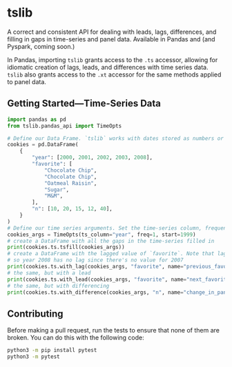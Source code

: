 # tslib
A correct and consistent API for dealing with leads, lags, differences, and filling in gaps in time-series and panel data. Available in Pandas and (and Pyspark, coming soon.)

In Pandas, importing `tslib` grants access to the `.ts` accessor, allowing for idiomatic creation of lags, leads, and differences with time series data. `tslib` also grants access to the `.xt` accessor for the same methods applied to panel data. 

## Getting Started—Time-Series Data
```python
import pandas as pd
from tslib.pandas_api import TimeOpts

# Define our Data Frame. `tslib` works with dates stored as numbers or as Pandas dates.
cookies = pd.DataFrame(
    {
        "year": [2000, 2001, 2002, 2003, 2008],
        "favorite": [
            "Chocolate Chip",
            "Chocolate Chip",
            "Oatmeal Raisin",
            "Sugar",
            "M&M",
        ],
        "n": [10, 20, 15, 12, 40],
    }
)
# Define our time series arguments. Set the time-series column, frequency, and start of the time-series.
cookies_args = TimeOpts(ts_column="year", freq=1, start=1999)
# create a DataFrame with all the gaps in the time-series filled in
print(cookies.ts.tsfill(cookies_args))
# create a DataFrame with the lagged value of `favorite`. Note that lag respects gaps in the data,
# so year 2008 has no lag since there's no value for 2007
print(cookies.ts.with_lag(cookies_args, "favorite", name="previous_favorite"))
# the same, but with a lead
print(cookies.ts.with_lead(cookies_args, "favorite", name="next_favorite"))
# the same, but with differencing
print(cookies.ts.with_difference(cookies_args, "n", name="change_in_panelists"))
```

## Contributing

Before making a pull request, run the tests to ensure that none of them are broken. You can do 
this with the following code:
```bash
python3 -m pip install pytest
python3 -m pytest
```

